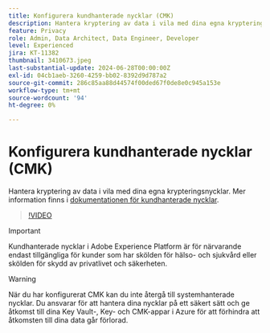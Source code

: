 ```yaml
---
title: Konfigurera kundhanterade nycklar (CMK)
description: Hantera kryptering av data i vila med dina egna krypteringsnycklar.
feature: Privacy
role: Admin, Data Architect, Data Engineer, Developer
level: Experienced
jira: KT-11382
thumbnail: 3410673.jpeg
last-substantial-update: 2024-06-28T00:00:00Z
exl-id: 04cb1aeb-3260-4259-bb02-8392d9d787a2
source-git-commit: 286c85aa88d44574f00ded67f0de8e0c945a153e
workflow-type: tm+mt
source-wordcount: '94'
ht-degree: 0%

---
```


# Konfigurera kundhanterade nycklar (CMK)

Hantera kryptering av data i vila med dina egna krypteringsnycklar. Mer information finns i [dokumentationen för kundhanterade nycklar](https://experienceleague.adobe.com/docs/experience-platform/landing/governance-privacy-security/customer-managed-keys.html?lang=sv-SE).

>[!VIDEO](https://video.tv.adobe.com/v/3431112/?learn=on&enablevpops&captions=swe)

>[!IMPORTANT]
>
> Kundhanterade nycklar i Adobe Experience Platform är för närvarande endast tillgängliga för kunder som har skölden för hälso- och sjukvård eller skölden för skydd av privatlivet och säkerheten.

>[!WARNING]
>
>När du har konfigurerat CMK kan du inte återgå till systemhanterade nycklar. Du ansvarar för att hantera dina nycklar på ett säkert sätt och ge åtkomst till dina Key Vault-, Key- och CMK-appar i Azure för att förhindra att åtkomsten till dina data går förlorad.
